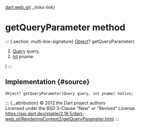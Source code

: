 [dart:web\_gl](../../dart-web_gl/dart-web_gl-library){._links-link}

getQueryParameter method
========================

::: {.section .multi-line-signature}
[Object](../../dart-core/object-class)? getQueryParameter(

1.  [Query](../query-class) query,
2.  [int](../../dart-core/int-class) pname

)
:::

Implementation {#source}
--------------

``` {.language-dart data-language="dart"}
Object? getQueryParameter(Query query, int pname) native;
```

::: {._attribution}
© 2012 the Dart project authors\
Licensed under the BSD 3-Clause \"New\" or \"Revised\" License.\
<https://api.dart.dev/stable/2.18.5/dart-web_gl/RenderingContext2/getQueryParameter.html>
:::
